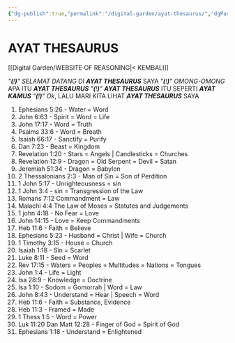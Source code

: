 ```yaml
---
{"dg-publish":true,"permalink":"/digital-garden/ayat-thesaurus/","dgPassFrontmatter":true}
---
```



# AYAT THESAURUS

[[Digital Garden/WEBSITE OF REASONING\|< KEMBALI]]

*"**(**!**)**"*    *SELAMAT DATANG* DI ***AYAT THESAURUS*** SAYA
*"**(**!**)**"*    *OMONG-OMONG* APA ITU ***AYAT THESAURUS***
*"**(**!**)**"*    ***AYAT THESAURUS*** ITU SEPERTI ***AYAT KAMUS*** 
*"**(**!**)**"*    *Ok*, LALU MARI KITA LIHAT ***AYAT THESAURUS*** SAYA

1. Ephesians 5:26 - Water = Word
2. John 6:63 - Spirit = Word = Life
3. John 17:17 - Word = Truth
4. Psalms 33:6 - Word = Breath
5. Isaiah 66:17 - Sanctify = Purify
6. Dan 7:23 - Beast = Kingdom
7. Revelation 1:20 - Stars = Angels | Candlesticks = Churches
8. Revelation 12:9 - Dragon = Old Serpent = Devil = Satan
9. Jeremiah 51:34 - Dragon = Babylon
10. 2 Thessalonians 2:3 -  Man of Sin = Son of Perdition
11. 1 John 5:17 - Unrighteousness  = sin
12. 1 John 3:4 - sin = Transgression of the Law
13. Romans 7:12 Commandment = Law
14. Malachi 4:4 The Law of Moses = Statutes and Judgements
15. 1 john 4:18 - No Fear = Love
16. John 14:15 - Love = Keep Commandments
17. Heb 11:6 - Faith = Believe
18. Ephesians 5:23 - Husband = Christ | Wife = Church
19. 1 Timothy 3:15 - House = Church
20. Isaiah 1:18 - Sin = Scarlet
21. Luke 8:11 - Seed = Word
22. Rev 17:15 - Waters = Peoples = Multitudes = Nations = Tongues
23. John 1:4 - Life = Light
24. Isa 28:9 - Knowledge = Doctrine
25. Isa 1:10 - Sodom = Gomorrah | Word = Law
26. John 8:43 - Understand = Hear | Speech = Word
27. Heb 11:6 - Faith = Substance, Evidence
28. Heb 11:3 - Framed = Made
29. 1 Thess 1:5 - Word = Power
30. Luk 11:20 Dan Matt 12:28 - Finger of God = Spirit of God
31. Ephesians 1:18 - Understand = Enlightened
